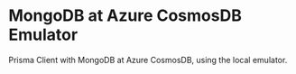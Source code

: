 # MongoDB at Azure CosmosDB Emulator

Prisma Client with MongoDB at Azure CosmosDB, using the local emulator.
